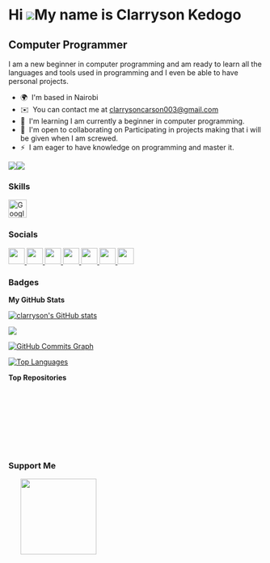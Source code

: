 
Hi ![](https://user-images.githubusercontent.com/18350557/176309783-0785949b-9127-417c-8b55-ab5a4333674e.gif)My name is Clarryson Kedogo
========================================================================================================================================

Computer Programmer
-------------------

I am a new beginner in computer programming and am ready to learn all the languages and tools used in programming and I even be able to have personal projects.

* 🌍  I'm based in Nairobi
* ✉️  You can contact me at [clarrysoncarson003@gmail.com](mailto:clarrysoncarson003@gmail.com)
* 🧠  I'm learning I am currently a beginner in computer programming.
* 🤝  I'm open to collaborating on Participating in projects making that i will be given when I am screwed.
* ⚡  I am eager to have knowledge on programming and master it.

<a href="https://www.github.com/clarryson" target="_blank" rel="noreferrer"><img
src="https://img.shields.io/github/followers/clarryson?logo=github&style=for-the-badge&color=14b8a6&labelColor=1e3a8a" /></a><a href="https://www.x.com/clarryson_son" target="_blank" rel="noreferrer"><img
src="https://img.shields.io/twitter/follow/clarryson_son?logo=twitter&style=for-the-badge&color=14b8a6&labelColor=1e3a8a"
/></a>

### Skills


<a href="https://cloud.google.com/" target="_blank" rel="noreferrer"><img src="https://raw.githubusercontent.com/danielcranney/readme-generator/main/public/icons/skills/googlecloud-colored.svg" width="36" height="36" alt="Google Cloud" /></a>
</p>


### Socials

<p align="left"> <a href="https://discord.com/users/clarry003" target="_blank" rel="noreferrer"> <picture> <source media="(prefers-color-scheme: dark)" srcset="https://raw.githubusercontent.com/danielcranney/readme-generator/main/public/icons/socials/discord-dark.svg" /> <source media="(prefers-color-scheme: light)" srcset="https://raw.githubusercontent.com/danielcranney/readme-generator/main/public/icons/socials/discord.svg" /> <img src="https://raw.githubusercontent.com/danielcranney/readme-generator/main/public/icons/socials/discord.svg" width="32" height="32" /> </picture> </a> <a href="https://www.github.com/clarryson" target="_blank" rel="noreferrer"> <picture> <source media="(prefers-color-scheme: dark)" srcset="https://raw.githubusercontent.com/danielcranney/readme-generator/main/public/icons/socials/github-dark.svg" /> <source media="(prefers-color-scheme: light)" srcset="https://raw.githubusercontent.com/danielcranney/readme-generator/main/public/icons/socials/github.svg" /> <img src="https://raw.githubusercontent.com/danielcranney/readme-generator/main/public/icons/socials/github.svg" width="32" height="32" /> </picture> </a> <a href="http://www.instagram.com/clarrysoncarson" target="_blank" rel="noreferrer"> <picture> <source media="(prefers-color-scheme: dark)" srcset="https://raw.githubusercontent.com/danielcranney/readme-generator/main/public/icons/socials/instagram-dark.svg" /> <source media="(prefers-color-scheme: light)" srcset="https://raw.githubusercontent.com/danielcranney/readme-generator/main/public/icons/socials/instagram.svg" /> <img src="https://raw.githubusercontent.com/danielcranney/readme-generator/main/public/icons/socials/instagram.svg" width="32" height="32" /> </picture> </a> <a href="https://www.linkedin.com/in/Clarryson carson" target="_blank" rel="noreferrer"> <picture> <source media="(prefers-color-scheme: dark)" srcset="https://raw.githubusercontent.com/danielcranney/readme-generator/main/public/icons/socials/linkedin-dark.svg" /> <source media="(prefers-color-scheme: light)" srcset="https://raw.githubusercontent.com/danielcranney/readme-generator/main/public/icons/socials/linkedin.svg" /> <img src="https://raw.githubusercontent.com/danielcranney/readme-generator/main/public/icons/socials/linkedin.svg" width="32" height="32" /> </picture> </a> <a href="https://www.x.com/clarryson_son" target="_blank" rel="noreferrer"> <picture> <source media="(prefers-color-scheme: dark)" srcset="https://raw.githubusercontent.com/danielcranney/readme-generator/main/public/icons/socials/twitter-dark.svg" /> <source media="(prefers-color-scheme: light)" srcset="https://raw.githubusercontent.com/danielcranney/readme-generator/main/public/icons/socials/twitter.svg" /> <img src="https://raw.githubusercontent.com/danielcranney/readme-generator/main/public/icons/socials/twitter.svg" width="32" height="32" /> </picture> </a> <a href="https://www.youtube.com/@ clarrysoncarson" target="_blank" rel="noreferrer"> <picture> <source media="(prefers-color-scheme: dark)" srcset="https://raw.githubusercontent.com/danielcranney/readme-generator/main/public/icons/socials/youtube-dark.svg" /> <source media="(prefers-color-scheme: light)" srcset="https://raw.githubusercontent.com/danielcranney/readme-generator/main/public/icons/socials/youtube.svg" /> <img src="https://raw.githubusercontent.com/danielcranney/readme-generator/main/public/icons/socials/youtube.svg" width="32" height="32" /> </picture> </a> <a href="https://www.threads.net/@clarryson_carson" target="_blank" rel="noreferrer"> <picture> <source media="(prefers-color-scheme: dark)" srcset="https://raw.githubusercontent.com/danielcranney/readme-generator/main/public/icons/socials/threads-dark.svg" /> <source media="(prefers-color-scheme: light)" srcset="https://raw.githubusercontent.com/danielcranney/readme-generator/main/public/icons/socials/threads.svg" /> <img src="https://raw.githubusercontent.com/danielcranney/readme-generator/main/public/icons/socials/threads.svg" width="32" height="32" /> </picture> </a></p>

### Badges

<b>My GitHub Stats</b>

<a href="http://www.github.com/clarryson"><img src="https://github-readme-stats.vercel.app/api?username=clarryson&show_icons=true&hide=&count_private=true&title_color=ffffff&text_color=000000&icon_color=14b8a6&bg_color=1e3a8a&hide_border=true&show_icons=true" alt="clarryson's GitHub stats" /></a>

<a href="http://www.github.com/clarryson"><img src="https://github-readme-streak-stats.herokuapp.com/?user=clarryson&stroke=000000&background=1e3a8a&ring=ffffff&fire=ffffff&currStreakNum=000000&currStreakLabel=ffffff&sideNums=000000&sideLabels=000000&dates=000000&hide_border=true" /></a>

<a href="http://www.github.com/clarryson"><img src="https://github-readme-activity-graph.cyclic.app/graph?username=clarryson&bg_color=1e3a8a&color=000000&line=14b8a6&point=000000&area_color=1e3a8a&area=true&hide_border=true&custom_title=GitHub%20Commits%20Graph" alt="GitHub Commits Graph" /></a>

<a href="https://github.com/clarryson" align="left"><img src="https://github-readme-stats.vercel.app/api/top-langs/?username=clarryson&langs_count=10&title_color=ffffff&text_color=000000&icon_color=14b8a6&bg_color=1e3a8a&hide_border=true&locale=en&custom_title=Top%20%Languages" alt="Top Languages" /></a>

<b>Top Repositories</b>

<div width="100%" align="center"></div><br /><br /><br /><br /><br /><br /><br />

### Support Me

<ul style="list-style-type: none; margin: 0;">

<li style="display: inline-block; margin-right: 0.25rem;"><a href="https://www.buymeacoffee.com/clarryson Kedogo"><img src="https://cdn.buymeacoffee.com/buttons/v2/default-yellow.png" width="150"/></a></li>

</ul>
